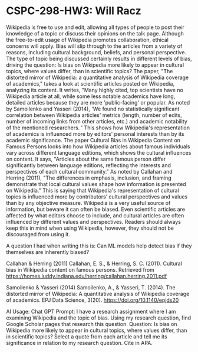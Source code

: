 # CSPC-298-HW3: Will Racz

  Wikipedia is free to use and edit, allowing all types of people to post their knowledge of a topic or discuss their opinions on the talk page. Although the free-to-edit usage of Wikipedia promotes collaboration, ethical concerns will apply. Bias will slip through to the articles from a variety of reasons, including cultural background, beliefs, and personal perspective. The type of topic being discussed certainly results in different levels of bias, driving the question: Is bias on Wikipedia more likely to appear in cultural topics, where values differ, than in scientific topics? 
  The paper, "The distorted mirror of Wikipedia: a quantitative analysis of Wikipedia coverage of academics," takes a look at scientific articles posted on Wikipedia, analyzing its content. It writes, "Many highly cited, top scientists have no Wikipedia article at all, while some less notable academics have long, detailed articles because they are more 'public-facing' or popular. As noted by Samoilenko and Yasseri (2014), 'We found no statistically significant correlation between Wikipedia articles' metrics (length, number of edits, number of incoming links from other articles, etc.) and academic notability of the mentioned researchers. ' This shows how Wikipedia's representation of academics is influenced more by editors' personal interests than by its academic significance.
  The paper Cultural Bias in Wikipedia Content on Famous Persons looks into how Wikipedia articles about famous individuals vary across different language editions, which shows the cultural influences on content. It says, "Articles about the same famous person differ significantly between language editions, reflecting the interests and perspectives of each cultural community." As noted by Callahan and Herring (2011), "The differences in emphasis, inclusion, and framing demonstrate that local cultural values shape how information is presented on Wikipedia." This is saying that Wikipedia's representation of cultural topics is influenced more by contributors’ cultural perspectives and values than by any objective measure.
  Wikipedia is a very useful source of information, but beware it can often be biased. Even scientific articles are affected by what editors choose to include, and cultural articles are often influenced by different values and perspectives. Readers should always keep this in mind when using Wikipedia, however, they should not be discouraged from using it.

A question I had when writing this is: Can ML models help detect bias if they themselves are inherently biased?

Callahan & Herring (2011)
Callahan, E. S., & Herring, S. C. (2011). Cultural bias in Wikipedia content on famous persons. Retrieved from https://homes.luddy.indiana.edu/herring/callahan.herring.2011.pdf

Samoilenko & Yasseri (2014)
 Samoilenko, A., & Yasseri, T. (2014). The distorted mirror of Wikipedia: A quantitative analysis of Wikipedia coverage of academics. EPJ Data Science, 3(20). https://doi.org/10.1140/epjds20

AI Usage: 
Chat GPT Prompt:
I have a research assignment where I am examining Wikipedia and the topic of bias. Using my research question, find Google Scholar pages that research this question. Question: Is bias on Wikipedia more likely to appear in cultural topics, where values differ, than in scientific topics? Select a quote from each article and tell me its significance in relation to my research question. Cite in APA. 
 
